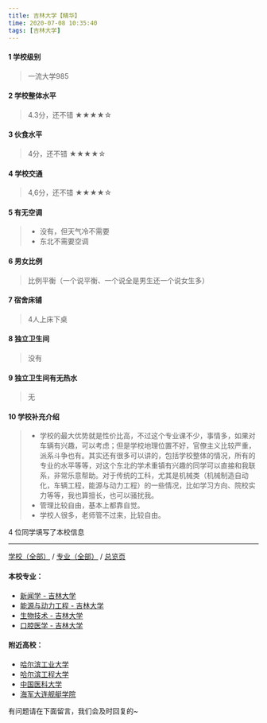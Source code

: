 ```yaml
---
title: 吉林大学【精华】
time: 2020-07-08 10:35:40
tags: [吉林大学]
---
```

#### 1 学校级别
> 一流大学985


#### 2 学校整体水平
> 4.3分，还不错
★★★★☆



#### 3 伙食水平
>  4分，还不错
★★★★☆


#### 4 学校交通
> 4,6分，还不错
★★★★☆


#### 5 有无空调
> - 没有，但天气冷不需要
> - 东北不需要空调


#### 6 男女比例
> 比例平衡（一个说平衡、一个说全是男生还一个说女生多）


#### 7 宿舍床铺
> 4人上床下桌
 

#### 8 独立卫生间
> 没有


#### 9 独立卫生间有无热水
> 无


#### 10 学校补充介绍
> - 学校的最大优势就是性价比高，不过这个专业课不少，事情多，如果对车辆有兴趣，可以考虑；但是学校地理位置不好，官僚主义比较严重，派系斗争也有。其实还有很多可以讲的，包括学校整体的情况，所有的专业的水平等等，对这个东北的学术重镇有兴趣的同学可以直接和我联系，非常乐意帮助。对于传统的工科，尤其是机械类（机械制造自动化，车辆工程，能源与动力工程）的一些情况，比如学习方向、院校实力等等，我也算擅长，也可以骚扰我。
> - 管理比较自由，基本上都靠自觉。
> - 学校人很多，老师管不过来，比较自由。

4 位同学填写了本校信息
***
[学校（全部）](http://www.jianshu.com/p/3efa6bcca419) / [专业（全部）](http://www.jianshu.com/p/2d4c6d3552c2) / [总览页](http://www.jianshu.com/p/445daeb4fa00)
#### 本校专业：
- [新闻学 - 吉林大学](http://www.jianshu.com/p/1297f09fee45)
- [能源与动力工程 - 吉林大学](http://www.jianshu.com/p/f0f5062075b3)
- [生物技术 - 吉林大学](http://www.jianshu.com/p/0d127698a8aa)
- [口腔医学 - 吉林大学](https://www.jianshu.com/p/7a83d0ecf99d)

#### 附近高校：
- [哈尔滨工业大学](http://www.jianshu.com/p/304b1017803e) 
- [哈尔滨工程大学](http://www.jianshu.com/p/f2d17cf1d3bd)
- [中国医科大学](http://www.jianshu.com/p/9c697cbc4479)
- [海军大连舰艇学院](http://www.jianshu.com/p/03aae8c57844)


有问题请在下面留言，我们会及时回复的~
